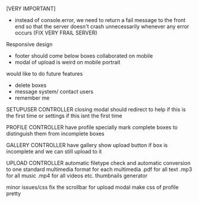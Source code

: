 [VERY IMPORTANT]
- instead of console.error, we need to return a fail message to the front end so that the server doesn't crash unnecessarily whenever any error occurs (FIX VERY FRAIL SERVER)

Responsive design
- footer should come below boxes collaborated on mobile
- modal of upload is weird on mobile portrait

would like to do future features
- delete boxes
- message system/ contact users
- remember me

SETUPUSER CONTROLLER
closing modal should redirect to help if this is the first time
	or settings if this isnt the first time

PROFILE CONTROLLER
have profile specially mark complete boxes to distinguish them from incomplete boxes

GALLERY CONTROLLER
have gallery show upload button if box is incomplete and we can still upload to it

UPLOAD CONTROLLER
automatic filetype check and automatic conversion to one standard multimedia format for each multimedia
		.pdf for all text
		.mp3 for all music
		.mp4 for all videos
		etc.
thumbnails generator

minor issues/css
fix the scrollbar for upload modal
make css of profile pretty